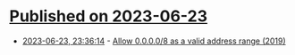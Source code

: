 # [Published on 2023-06-23](index.md)

* [2023-06-23, 23:36:14](https://lobste.rs/s/29xg6k/allow_0_0_0_0_8_as_valid_address_range_2019) - [Allow 0.0.0.0/8 as a valid address range (2019)](https://git.kernel.org/pub/scm/linux/kernel/git/torvalds/linux.git/commit/?id=96125bf9985a)
